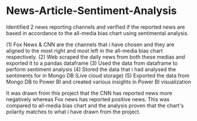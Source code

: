 # News-Article-Sentiment-Analysis

Identified 2 news reporting channels and verified if the reported news are based in accordance to the all-media bias chart using sentimental analysis.

(1) Fox News & CNN are the channels that i have chosen and they are aligned to the most right and most left in the all-media bias chart respectively.
(2) Web scraped the daily news from both these medias and exported it to a pandas dataframe
(3) Used the data from dataframe to perform sentiment analysis 
(4) Stored the data that i had analysed the sentiments for in Mongo DB (Live cloud storage)
(5) Exported the data from Mongo DB to Power BI and created various insights in Power BI visualization

It was drawn from this project that the CNN has reported news more negatively whereas Fox news has reported positive news. This was compared to all-media bias chart and the analysis proven that the chart's polarity matches to what i have drawn from the project.

